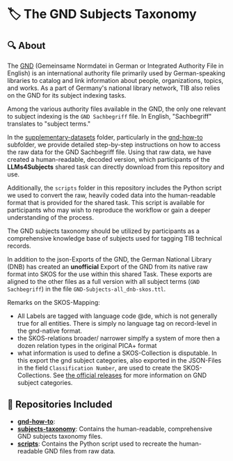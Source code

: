 # 🏷 The GND Subjects Taxonomy

## 🔍 About

The [GND](https://www.dnb.de/EN/Professionell/Standardisierung/GND/gnd_node.html) (Gemeinsame Normdatei in German or Integrated Authority File in English) is an international authority file primarily used by German-speaking libraries to catalog and link information about people, organizations, topics, and works. As a part of Germany's national library network, TIB also relies on the GND for its subject indexing tasks.

Among the various authority files available in the GND, the only one relevant to subject indexing is the `GND Sachbegriff` file. In English, "Sachbegriff" translates to "subject terms."

In the [supplementary-datasets](https://github.com/sciknoworg/llms4subjects/tree/main/supplementary-datasets) folder, particularly in the [gnd-how-to](https://github.com/sciknoworg/llms4subjects/tree/main/supplementary-datasets/gnd-how-to) subfolder, we provide detailed step-by-step instructions on how to access the raw data for the GND Sachbegriff file. Using that raw data, we have created a human-readable, decoded version, which participants of the **LLMs4Subjects** shared task can directly download from this repository and use.

Additionally, the `scripts` folder in this repository includes the Python script we used to convert the raw, heavily coded data into the human-readable format that is provided for the shared task. This script is available for participants who may wish to reproduce the workflow or gain a deeper understanding of the process.

The GND subjects taxonomy should be utilized by participants as a comprehensive knowledge base of subjects used for tagging TIB technical records.

In addition to the json-Exports of the GND, the German National Library (DNB) has created an **unofficial** Export of the GND from its native raw format into SKOS for the use within this shared Task. These exports are aligned to the other files as a full version with all subject terms (`GND Sachbegriff`) in the file `GND-Subjects-all_dnb-skos.ttl`.

Remarks on the SKOS-Mapping:

  * All Labels are tagged with language code @de, which is not generally true for all entities. There is simply no language tag on record-level in the gnd-native format. 
  * the SKOS-relations broader/ narrower simplfy a system of more then a dozen relation types in the original PICA+ format
  * what information is used to define a SKOS-Collection is disputable. In this export the gnd subject categories, also exported in the JSON-Files in the field `Classification Number`, are used to create the SKOS-Collections. See [the official releases](https://d-nb.info/standards/vocab/gnd/gnd-sc.html) for more information on GND subject categories. 


## 📂 Repositories Included

- [**gnd-how-to**](https://github.com/sciknoworg/subject-indexing-dataset/tree/main/GND-subjects-taxonomy/gnd-how-to): 
- [**subjects-taxonomy**](https://github.com/sciknoworg/subject-indexing-dataset/tree/main/GND-subjects-taxonomy/subjects-taxonomy): Contains the human-readable, comprehensive GND subjects taxonomy files.
- [**scripts**](https://github.com/sciknoworg/subject-indexing-dataset/tree/main/GND-subjects-taxonomy/scripts): Contains the Python script used to recreate the human-readable GND files from raw data.